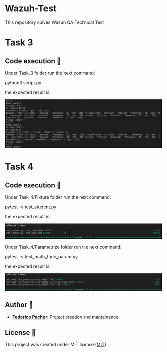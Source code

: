 Wazuh-Test
==========

This repository solves Wazuh QA Technical Test 

# Task 3

## Code execution 🚀

Under Task_3 folder run the next command:

python3 script.py

the expected result is:

![architecture](images/task3.png)



# Task 4

## Code execution 🚀

Under Task_4/Fixture folder run the next command:

pytest -v test_student.py

the expected result is:

![architecture](images/test_fixture.png)


Under Task_4/Parametrize folder run the next command:

pytest -v test_math_func_param.py 

the expected result is:

![architecture](images/test_parametrize.png)


## Author 👥

* **[Federico Pacher](https://github.com/fedepacher)**: Project creation and mantainance.

## License 📄

This project was created under MIT license ([MIT](https://choosealicense.com/licenses/mit/)).